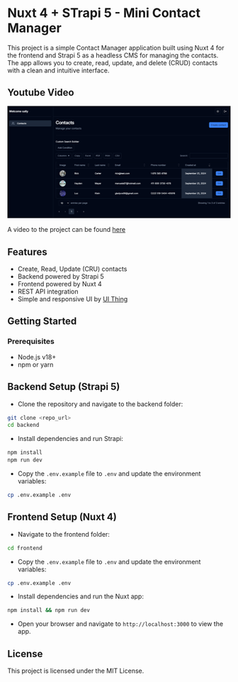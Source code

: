 # Nuxt 4 + STrapi 5 - Mini Contact Manager

This project is a simple Contact Manager application built using Nuxt 4 for the frontend and Strapi 5 as a headless CMS for managing the contacts. The app allows you to create, read, update, and delete (CRUD) contacts with a clean and intuitive interface.

## Youtube Video

![Cover](/contact-manager-image.PNG)

A video to the project can be found [here](https://youtu.be/u-4yOmgdrlg)

## Features

- Create, Read, Update (CRU) contacts
- Backend powered by Strapi 5
- Frontend powered by Nuxt 4
- REST API integration
- Simple and responsive UI by [UI Thing](https://ui-thing.behonbaker.com/getting-started/introduction)

## Getting Started

### Prerequisites

- Node.js v18+
- npm or yarn

## Backend Setup (Strapi 5)

- Clone the repository and navigate to the backend folder:

```bash
git clone <repo_url>
cd backend
```

- Install dependencies and run Strapi:

```bash
npm install
npm run dev
```

- Copy the `.env.example` file to `.env` and update the environment variables:

```bash
cp .env.example .env
```

## Frontend Setup (Nuxt 4)

- Navigate to the frontend folder:

```bash
cd frontend
```

- Copy the `.env.example` file to `.env` and update the environment variables:

```bash
cp .env.example .env
```

- Install dependencies and run the Nuxt app:

```bash
npm install && npm run dev
```

- Open your browser and navigate to `http://localhost:3000` to view the app.

## License

This project is licensed under the MIT License.
